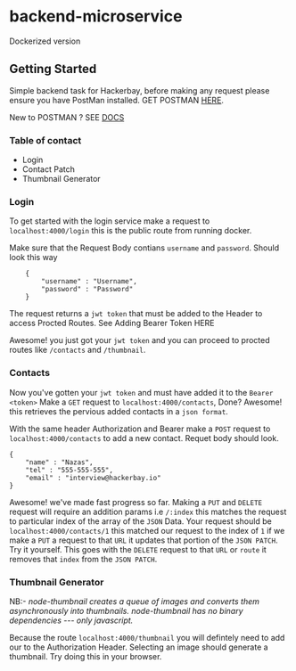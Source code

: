 # backend-microservice
Dockerized version

## Getting Started

Simple backend task for Hackerbay, before making any request please ensure you have PostMan installed. GET POSTMAN [HERE](https://www.getpostman.com/apps).

New to POSTMAN ? SEE [DOCS](https://www.getpostman.com/docs/v6/)

### Table of contact

* Login
* Contact Patch
* Thumbnail Generator

### Login
To get started with the login service make a request to `localhost:4000/login` this is the public route from running docker.

Make sure that the Request Body contians `username` and `password`. Should look this way
```
    {
        "username" : "Username",
        "password" : "Password"
    }
```
The request returns a `jwt token` that must be added to the Header to access Procted Routes. See Adding Bearer Token HERE

Awesome! you just got your `jwt token` and you can proceed to procted routes like `/contacts` and `/thumbnail`.


### Contacts
Now you've gotten your `jwt token` and must have added it to the `Bearer <token>` Make a `GET` request to `localhost:4000/contacts`, Done? Awesome! this retrieves the pervious added contacts in a `json format`.

With the same header Authorization and Bearer <token> make a `POST` request to `localhost:4000/contacts` to add a new contact. Requet body should look.

```
{
    "name" : "Nazas",
    "tel" : "555-555-555",
    "email" : "interview@hackerbay.io"
}
```

Awesome! we've made fast progress so far. Making a `PUT` and `DELETE` request will require an addition params i.e `/:index` this matches the request to particular index of the array of the `JSON` Data. Your request should be `localhost:4000/contacts/1` this matched our request to the index of `1` if we make a `PUT` a request to that `URL` it updates that portion of the `JSON PATCH`. Try it yourself. This goes with the `DELETE` request to that `URL` or `route` it removes that `index` from the `JSON PATCH`.


### Thumbnail Generator
NB:- _node-thumbnail creates a queue of images and converts them asynchronously into thumbnails. node-thumbnail has no binary dependencies --- only javascript._

Because the route `localhost:4000/thumbnail` you will defintely need to add our <token> to the Authorization Header. Selecting an image should generate a thumbnail. Try doing this in your browser.